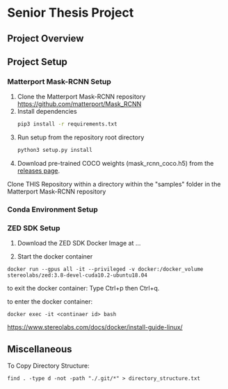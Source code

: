 # Senior Thesis Project

## Project Overview

## Project Setup

### Matterport Mask-RCNN Setup

1. Clone the Matterport Mask-RCNN repository https://github.com/matterport/Mask_RCNN
2. Install dependencies
   ```bash
   pip3 install -r requirements.txt
   ```
3. Run setup from the repository root directory
    ```bash
    python3 setup.py install
    ``` 
4. Download pre-trained COCO weights (mask_rcnn_coco.h5) from the [releases page](https://github.com/matterport/Mask_RCNN/releases).







Clone THIS Repository within a directory within the "samples" folder in the Matterport Mask-RCNN repository



### Conda Environment Setup

### ZED SDK Setup

1. Download the ZED SDK Docker Image at ...

2. Start the docker container

```docker run --gpus all -it --privileged -v docker:/docker_volume stereolabs/zed:3.8-devel-cuda10.2-ubuntu18.04```

to exit the docker container:
Type Ctrl+p then Ctrl+q.


to enter the docker container:

```docker exec -it <continaer id> bash```


https://www.stereolabs.com/docs/docker/install-guide-linux/


## Miscellaneous

To Copy Directory Structure:

```find . -type d -not -path "./.git/*" > directory_structure.txt```
